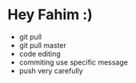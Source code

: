 # Hey Fahim :)

- git pull 
- git pull master
- code editing 
- commiting use specific message
- push very carefully